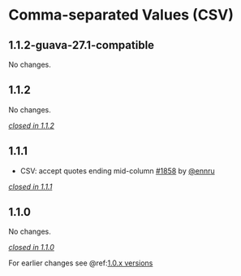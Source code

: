 # Comma-separated Values (CSV)

## 1.1.2-guava-27.1-compatible

No changes.

## 1.1.2

No changes.

[*closed in 1.1.2*](https://github.com/akka/alpakka/issues?q=is%3Aclosed+milestone%3A1.1.2+label%3Ap%3Acsv)


## 1.1.1

- CSV: accept quotes ending mid-column [#1858](https://github.com/akka/alpakka/issues/1858) by [@ennru](https://github.com/ennru)

[*closed in 1.1.1*](https://github.com/akka/alpakka/issues?q=is%3Aclosed+milestone%3A1.1.1+label%3Ap%3Acsv)


## 1.1.0

No changes.

[*closed in 1.1.0*](https://github.com/akka/alpakka/issues?q=is%3Aclosed+milestone%3A1.1.0+label%3Ap%3Acsv)

For earlier changes see @ref:[1.0.x versions](../1.0.x/csv.md)
